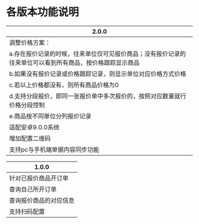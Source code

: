 # 各版本功能说明



| 2.0.0                                    |
| ---------------------------------------- |
| 调整价格方案：                                  |
| a.存在报价记录的时候，往来单位仅可见报价商品；没有报价记录的往来单位可以看到所有商品，按价格跟踪显示商品 |
| b.如果没有报价记录或价格跟踪记录，则显示单位对应价格方式价格          |
| c.若以上价格都没有，则所有商品价格为0                     |
| d.支持分段报价，即同一张报价单中多次报价的，按照对应数量就行价格分段控制    |
| e.商品按不同单位分列报价记录                          |
| 适配安卓9.0.0系统                              |
| 增加配置二维码                                  |
| 支持pc与手机端单据内容同步功能                         |



| 1.0.0       |
| ----------- |
| 针对已报价商品开订单  |
| 查询自己所开订单    |
| 查询报价商品的对应信息 |
| 支持扫码配置      |

